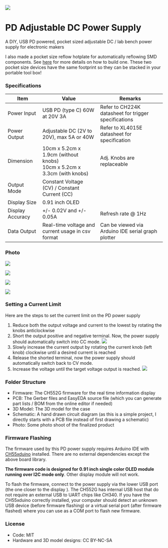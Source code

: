 

![](photo/banner.jpg)

# PD Adjustable DC Power Supply

A DIY, USB PD powered, pocket sized adjustable DC / lab bench power supply for electronic makers



I also made a pocket size reflow hotplate for automatically reflowing SMD components. See [here](https://github.com/tobychui/MCH-PD-Automatic-Reflow-Hotplate) for more details on how to build one. These two pocket size devices have the same footprint so they can be stacked in your portable tool box!

### Specifications

| Item             | Value                                                        | Remarks                                              |
| ---------------- | ------------------------------------------------------------ | ---------------------------------------------------- |
| Power Input      | USB PD (type C) 60W at 20V 3A                                | Refer to CH224K datasheet for trigger specifications |
| Power Output     | Adjustable DC (2V to 20V), max 5A or 40W                     | Refer to XL4015E datasheet for specification         |
| Dimension        | 10cm x 5.2cm x 1.9cm (without knobs)<br />10cm x 5.2cm x 3.3cm (with knobs) | Adj. Knobs are replaceable                           |
| Output Mode      | Constant Voltage (CV) / Constant Current (CC)                |                                                      |
| Display Size     | 0.91 inch OLED                                               |                                                      |
| Display Accuracy | +/- 0.02V and +/- 0.05A                                      | Refresh rate @ 1Hz                                   |
| Data Output      | Real-time voltage and current usage in csv format            | Can be viewed via Arduino IDE serial graph plotter   |



### Photo

![](photo/DSC00285.JPG)

![](photo/DSC00293.jpg)

![](photo/DSC00296.jpg)

![](photo/DSC00336.jpg)

### Setting a Current Limit

Here are the steps to set the current limit on the PD power supply

1. Reduce both the output voltage and current to the lowest by rotating the knobs anticlockwise
2. Short the output positive and negative terminal. Now, the power supply should automatically switch into CC mode.
   ![](photo/DSC00326.jpg)
3. Slowly increase the current output by rotating the current knob (left knob) clockwise until a desired current is reached
4. Release the shorted terminal, now the power supply should automatically switch back to CV mode.
5. Increase the voltage until the target voltage output is reached.
   ![](photo/DSC00310.jpg)

### Folder Structure

- Firmware: The CH552G firmware for the real time information display
- PCB: The Gerber files and EasyEDA source file (which you can generate part lists / BOM from the online editor if needed)
- 3D Model: The 3D model for the case
- Schematic: A hand drawn circuit diagram (as this is a simple project, I directly starts with a PCB file instead of first drawing a schematic)
- Photo: Some photo shoot of the finalized product



### Firmware Flashing

The firmware used by this PD power supply requires Arduino IDE with [CH55xduino](https://github.com/DeqingSun/ch55xduino) installed. There are no external dependencies except the above board library.

**The firmware code is designed for 0.91 inch single color OLED module running over I2C mode only**. Other display module will not work.

To flash the firmware, connect to the power supply via the lower USB port (the one closer to the display ). The CH552G has internal USB host that do not require an external USB to UART chips like CH340. If you have the CH55xduino correctly installed, your computer should detect an unknown USB device (before firmware flashing) or a virtual serial port (after firmware flashed) where you can use as a COM port to flash new firmware. 

### License

- Code: MIT
- Hardware and 3D model designs: CC BY-NC-SA





